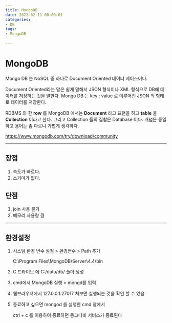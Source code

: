 ```yaml
---
title: MongoDB
date: 2022-02-11 00:00:01
categories:
- DB
tags:
- MongoDB

---
```


# MongoDB 

Mongo DB 는 NoSQL 중 하나로 Document Oriented 데이터 베이스이다.

Document Oriented라는 말은 쉽게 말해서 JSON 형식이나 XML 형식으로 DB에 데이터를 저장하는 것을 말한다. Mongo DB 는 key : value 로 이루어진 JSON 의 형태로 데이터를 저장한다.

RDBMS 의 한 **row** 를 MongoDB 에서는 **Document** 라고 표현을 하고 **table** 을 **Collection** 이라고 한다. 그리고 Collection 들의 집합은 Database 이다. 개념은 동일하고 용어는 좀 다르니 가볍게 생각하자.

https://www.mongodb.com/try/download/community


---
## 장점

1. 속도가 빠르다.
2. 스키마가 없다.

## 단점

1. join 사용 불가
2. 메모리 사용량 큼

---
## 환경설정

1. 시스템 환경 변수 설정 > 환경변수 > Path 추가

   C:\Program Files\MongoDB\Server\4.4\bin

2. C 드라이브 에 C:/data/db/ 폴더 생성

3. cmd에서 MongoDB 실행  > mongd를 입력

4. 웹브라우져에서 127.0.0.1:27017 쳐보면 실행되는 것을 확인 할 수 있음

5. 종료하고 싶으면 mongod 를 실행한 cmd 창에서 

   ctrl + c 를 이용하여 종료하면 몽고디비 서비스가 종료된다

    



